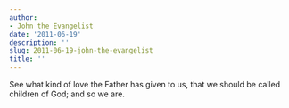 ```yaml
---
author:
- John the Evangelist
date: '2011-06-19'
description: ''
slug: 2011-06-19-john-the-evangelist
title: ''
---
```

See what kind of love the Father has given to us, that we should be called children of God; and so we are.




